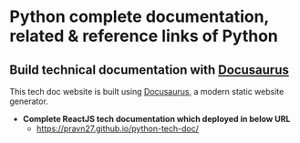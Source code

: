 # Python complete documentation, related & reference links of Python

## Build technical documentation with [Docusaurus](https://docusaurus.io/)

This tech doc website is built using [Docusaurus](https://docusaurus.io/), a modern static website generator.

- **Complete ReactJS tech documentation which deployed in below URL**
  - https://pravn27.github.io/python-tech-doc/
